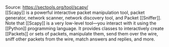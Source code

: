 Source:
https://sectools.org/tool/scapy/
\
[[Scapy]] is a powerful interactive packet manipulation tool, packet generator, network scanner, network discovery tool, and Packet [[Sniffer]]. Note that [[Scapy]] is a very low-level tool—you interact with it using the [[Python]] programming language. It provides classes to interactively create [[Packets]] or sets of packets, manipulate them, send them over the wire, sniff other packets from the wire, match answers and replies, and more.
